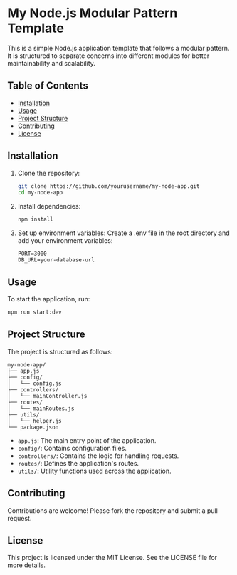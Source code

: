 
# My Node.js Modular Pattern Template

This is a simple Node.js application template that follows a modular pattern. It is structured to separate concerns into different modules for better maintainability and scalability.

## Table of Contents

- [Installation](#installation)
- [Usage](#usage)
- [Project Structure](#project-structure)
- [Contributing](#contributing)
- [License](#license)

## Installation

1. Clone the repository:
   ```bash
   git clone https://github.com/yourusername/my-node-app.git
   cd my-node-app
   ```

2. Install dependencies:
   ```bash
   npm install
   ```

3. Set up environment variables:
   Create a .env file in the root directory and add your environment variables:
   ```
   PORT=3000
   DB_URL=your-database-url
   ```

## Usage

To start the application, run:
```bash
npm run start:dev
```

## Project Structure

The project is structured as follows:

```
my-node-app/
├── app.js
├── config/
│   └── config.js
├── controllers/
│   └── mainController.js
├── routes/
│   └── mainRoutes.js
├── utils/
│   └── helper.js
└── package.json
```

- `app.js`: The main entry point of the application.
- `config/`: Contains configuration files.
- `controllers/`: Contains the logic for handling requests.
- `routes/`: Defines the application's routes.
- `utils/`: Utility functions used across the application.

## Contributing

Contributions are welcome! Please fork the repository and submit a pull request.

## License

This project is licensed under the MIT License. See the LICENSE file for more details.
